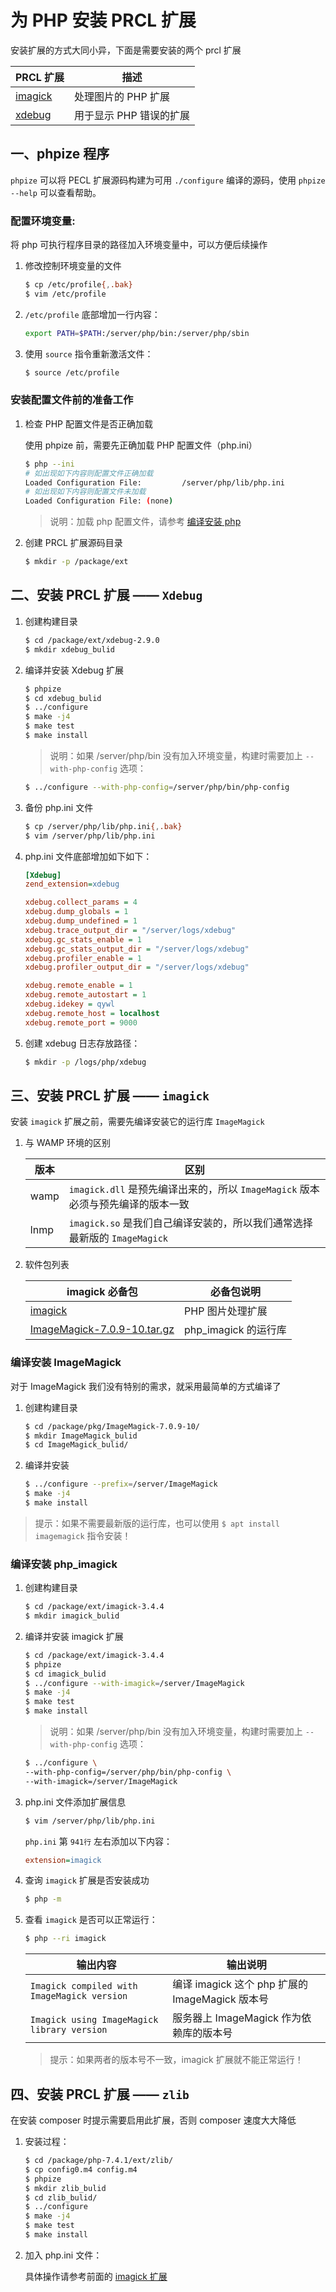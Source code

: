 # 为 PHP 安装 PRCL 扩展

安装扩展的方式大同小异，下面是需要安装的两个 prcl 扩展

| PRCL 扩展                                       | 描述                    |
| ----------------------------------------------- | ----------------------- |
| [imagick](https://pecl.php.net/package/imagick) | 处理图片的 PHP 扩展     |
| [xdebug](https://pecl.php.net/package/xdebug)   | 用于显示 PHP 错误的扩展 |

## 一、phpize 程序

`phpize` 可以将 PECL 扩展源码构建为可用 `./configure` 编译的源码，使用 `phpize --help` 可以查看帮助。

### 配置环境变量:

将 php 可执行程序目录的路径加入环境变量中，可以方便后续操作

1. 修改控制环境变量的文件

   ```sh
   $ cp /etc/profile{,.bak}
   $ vim /etc/profile
   ```

2. `/etc/profile` 底部增加一行内容：

   ```sh
   export PATH=$PATH:/server/php/bin:/server/php/sbin
   ```

3. 使用 `source` 指令重新激活文件：

   ```sh
   $ source /etc/profile
   ```

### 安装配置文件前的准备工作

1. 检查 PHP 配置文件是否正确加载

   使用 phpize 前，需要先正确加载 PHP 配置文件（php.ini）

   ```sh
   $ php --ini
   # 如出现如下内容则配置文件正确加载
   Loaded Configuration File:         /server/php/lib/php.ini
   # 如出现如下内容则配置文件未加载
   Loaded Configuration File: (none)
   ```

   > 说明：加载 php 配置文件，请参考 [编译安装 php](./03-编译安装php.md)

2. 创建 PRCL 扩展源码目录

   ```sh
   $ mkdir -p /package/ext
   ```

## 二、安装 PRCL 扩展 —— `Xdebug`

1. 创建构建目录

   ```sh
   $ cd /package/ext/xdebug-2.9.0
   $ mkdir xdebug_bulid
   ```

2. 编译并安装 Xdebug 扩展

   ```sh
   $ phpize
   $ cd xdebug_bulid
   $ ../configure
   $ make -j4
   $ make test
   $ make install
   ```

   > 说明：如果 /server/php/bin 没有加入环境变量，构建时需要加上 `--with-php-config` 选项：

   ```sh
   $ ../configure --with-php-config=/server/php/bin/php-config
   ```

3. 备份 php.ini 文件

   ```sh
   $ cp /server/php/lib/php.ini{,.bak}
   $ vim /server/php/lib/php.ini
   ```

4. php.ini 文件底部增加如下如下：

   ```ini
   [Xdebug]
   zend_extension=xdebug

   xdebug.collect_params = 4
   xdebug.dump_globals = 1
   xdebug.dump_undefined = 1
   xdebug.trace_output_dir = "/server/logs/xdebug"
   xdebug.gc_stats_enable = 1
   xdebug.gc_stats_output_dir = "/server/logs/xdebug"
   xdebug.profiler_enable = 1
   xdebug.profiler_output_dir = "/server/logs/xdebug"

   xdebug.remote_enable = 1
   xdebug.remote_autostart = 1
   xdebug.idekey = qywl
   xdebug.remote_host = localhost
   xdebug.remote_port = 9000
   ```

5. 创建 xdebug 日志存放路径：

   ```sh
   $ mkdir -p /logs/php/xdebug
   ```

## 三、安装 PRCL 扩展 —— `imagick`

安装 `imagick` 扩展之前，需要先编译安装它的运行库 `ImageMagick`

1. 与 WAMP 环境的区别

   | 版本 | 区别                                                                            |
   | ---- | ------------------------------------------------------------------------------- |
   | wamp | `imagick.dll` 是预先编译出来的，所以 `ImageMagick` 版本必须与预先编译的版本一致 |
   | lnmp | `imagick.so` 是我们自己编译安装的，所以我们通常选择最新版的 `ImageMagick`       |

2. 软件包列表

   | imagick 必备包                                                   | 必备包说明           |
   | ---------------------------------------------------------------- | -------------------- |
   | [imagick](https://pecl.php.net/get/imagick-3.4.4.tgz)            | PHP 图片处理扩展     |
   | [ImageMagick-7.0.9-10.tar.gz](https://imagemagick.org/download/) | php_imagick 的运行库 |

### 编译安装 ImageMagick

对于 ImageMagick 我们没有特别的需求，就采用最简单的方式编译了

1. 创建构建目录

   ```sh
   $ cd /package/pkg/ImageMagick-7.0.9-10/
   $ mkdir ImageMagick_bulid
   $ cd ImageMagick_bulid/
   ```

2. 编译并安装

   ```sh
   $ ../configure --prefix=/server/ImageMagick
   $ make -j4
   $ make install
   ```

> 提示：如果不需要最新版的运行库，也可以使用 `$ apt install imagemagick` 指令安装！

### 编译安装 php_imagick

1. 创建构建目录

   ```sh
   $ cd /package/ext/imagick-3.4.4
   $ mkdir imagick_bulid
   ```

2. 编译并安装 imagick 扩展

   ```sh
   $ cd /package/ext/imagick-3.4.4
   $ phpize
   $ cd imagick_bulid
   $ ../configure --with-imagick=/server/ImageMagick
   $ make -j4
   $ make test
   $ make install
   ```

   > 说明：如果 /server/php/bin 没有加入环境变量，构建时需要加上 `--with-php-config` 选项：

   ```sh
   $ ../configure \
   --with-php-config=/server/php/bin/php-config \
   --with-imagick=/server/ImageMagick
   ```

3. <span id="imagick-config">php.ini 文件添加扩展信息</span>

   ```sh
   $ vim /server/php/lib/php.ini
   ```

   `php.ini` 第 `941行` 左右添加以下内容：

   ```ini
   extension=imagick
   ```

4. 查询 `imagick` 扩展是否安装成功

   ```sh
   $ php -m
   ```

5. 查看 `imagick` 是否可以正常运行：

   ```sh
   $ php --ri imagick
   ```

   | 输出内容                                    | 输出说明                                        |
   | ------------------------------------------- | ----------------------------------------------- |
   | `Imagick compiled with ImageMagick version` | 编译 imagick 这个 php 扩展的 ImageMagick 版本号 |
   | `Imagick using ImageMagick library version` | 服务器上 ImageMagick 作为依赖库的版本号         |

   > 提示：如果两者的版本号不一致，imagick 扩展就不能正常运行！

## 四、安装 PRCL 扩展 —— `zlib`

在安装 composer 时提示需要启用此扩展，否则 composer 速度大大降低

1. 安装过程：

   ```sh
   $ cd /package/php-7.4.1/ext/zlib/
   $ cp config0.m4 config.m4
   $ phpize
   $ mkdir zlib_bulid
   $ cd zlib_bulid/
   $ ../configure
   $ make -j4
   $ make test
   $ make install
   ```

2. 加入 php.ini 文件：

   具体操作请参考前面的 [imagick 扩展](#imagick-config)
